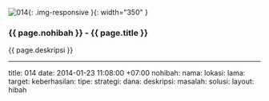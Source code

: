 ![014](/static/img/hibahcms/014.png){: .img-responsive }{: width="350" }

### {{ page.nohibah }} - {{ page.title }}

{{ page.deskripsi }}

---
title: 014
date: 2014-01-23 11:08:00 +07:00
nohibah:
nama:
lokasi:
lama:
target:
keberhasilan:
tipe:
strategi:
dana:
deskripsi:
masalah:
solusi:
layout: hibah

